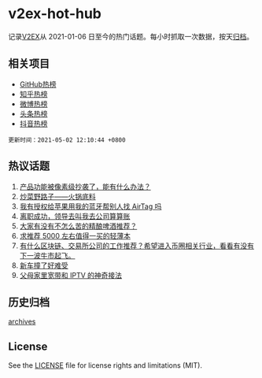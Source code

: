 # v2ex-hot-hub

 记录[V2EX](https://www.v2ex.com/)从 2021-01-06 日至今的热门话题。每小时抓取一次数据，按天[归档](archives)。
 
 ## 相关项目

- [GitHub热榜](https://github.com/lonnyzhang423/github-hot-hub)
- [知乎热榜](https://github.com/lonnyzhang423/zhihu-hot-hub)
- [微博热榜](https://github.com/lonnyzhang423/weibo-hot-hub)
- [头条热榜](https://github.com/lonnyzhang423/toutiao-hot-hub)
- [抖音热榜](https://github.com/lonnyzhang423/douyin-hot-hub)


 `更新时间：2021-05-02 12:10:44 +0800`

## 热议话题

1. [产品功能被像素级抄袭了，能有什么办法？](https://www.v2ex.com/t/774550)
1. [炒菜野路子——火锅底料](https://www.v2ex.com/t/774494)
1. [我有授权给苹果用我的蓝牙帮别人找 AirTag 吗](https://www.v2ex.com/t/774501)
1. [离职成功，领导去叫我去公司算算账](https://www.v2ex.com/t/774535)
1. [大家有没有不怎么苦的精酿啤酒推荐？](https://www.v2ex.com/t/774496)
1. [求推荐 5000 左右值得一买的轻薄本](https://www.v2ex.com/t/774549)
1. [有什么区块链、交易所公司的工作推荐？希望进入币圈相关行业，看看有没有下一波牛市起飞。](https://www.v2ex.com/t/774516)
1. [新车撞了好难受](https://www.v2ex.com/t/774599)
1. [父母家里宽带和 IPTV 的神奇接法](https://www.v2ex.com/t/774536)

## 历史归档

[archives](archives)

## License

See the [LICENSE](LICENSE) file for license rights and limitations (MIT).
